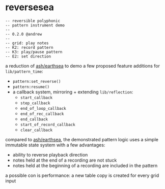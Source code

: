 # reversesea
```
-- reversible polyphonic 
-- pattern instrument demo
--
-- 0.2.0 @andrew
--
-- grid: play notes
-- K2: record pattern
-- K3: play/pause pattern
-- E2: set direction
```

a reduction of [ash/earthsea](https://llllllll.co/t/ash-a-small-collection/21349) to demo a few proposed feature additions for `lib/pattern_time`:
- `pattern:set_reverse()`
- `pattern:resume()`
- a callback system, mirroring + extending `lib/reflection`:
  - `start_callback`
  - `step_callback`
  - `end_of_loop_callback`
  - `end_of_rec_callback`
  - `end_callback`
  - `start_of_record_callback`
  - `clear_callback`
 
compared to [ash/earthsea](https://llllllll.co/t/ash-a-small-collection/21349), the demonstrated pattern logic uses a simple immutable state system with a few advantages:
- ability to reverse playback direction
- notes held at the end of a recording are not stuck
- notes held at the beginning of a recording are included in the pattern

a possible con is performance: a new table copy is created for every grid input
